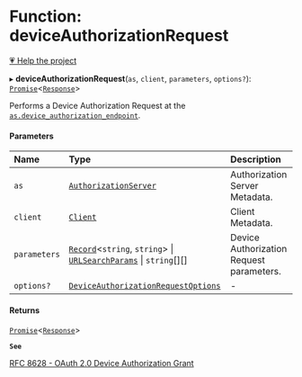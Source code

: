 # Function: deviceAuthorizationRequest

[💗 Help the project](https://github.com/sponsors/panva)

▸ **deviceAuthorizationRequest**(`as`, `client`, `parameters`, `options?`): [`Promise`]( https://developer.mozilla.org/docs/Web/JavaScript/Reference/Global_Objects/Promise )\<[`Response`]( https://developer.mozilla.org/docs/Web/API/Response )\>

Performs a Device Authorization Request at the
[`as.device_authorization_endpoint`](../interfaces/AuthorizationServer.md#device_authorization_endpoint).

#### Parameters

| Name | Type | Description |
| :------ | :------ | :------ |
| `as` | [`AuthorizationServer`](../interfaces/AuthorizationServer.md) | Authorization Server Metadata. |
| `client` | [`Client`](../interfaces/Client.md) | Client Metadata. |
| `parameters` | [`Record`]( https://www.typescriptlang.org/docs/handbook/utility-types.html#recordkeys-type )\<`string`, `string`\> \| [`URLSearchParams`]( https://developer.mozilla.org/docs/Web/API/URLSearchParams ) \| `string`[][] | Device Authorization Request parameters. |
| `options?` | [`DeviceAuthorizationRequestOptions`](../interfaces/DeviceAuthorizationRequestOptions.md) | - |

#### Returns

[`Promise`]( https://developer.mozilla.org/docs/Web/JavaScript/Reference/Global_Objects/Promise )\<[`Response`]( https://developer.mozilla.org/docs/Web/API/Response )\>

**`See`**

[RFC 8628 - OAuth 2.0 Device Authorization Grant](https://www.rfc-editor.org/rfc/rfc8628.html#section-3.1)
